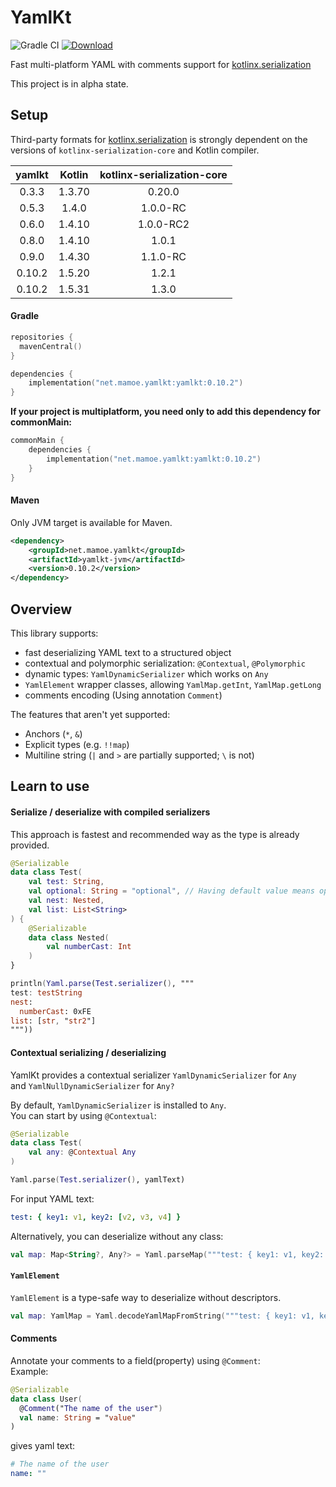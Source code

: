 # YamlKt
![Gradle CI](https://github.com/mamoe/yamlkt/workflows/Gradle%20CI/badge.svg?branch=master)
[![Download](https://api.bintray.com/packages/mamoe/yamlkt/yamlkt/images/download.svg)](https://bintray.com/mamoe/yamlkt/yamlkt/)

[kotlinx.serialization]: https://github.com/kotlin/kotlinx.serialization

Fast multi-platform YAML with comments support for [kotlinx.serialization]

This project is in alpha state.

## Setup

Third-party formats for [kotlinx.serialization] is strongly dependent on the versions of `kotlinx-serialization-core` and Kotlin compiler.

| yamlkt | Kotlin | kotlinx-serialization-core |
|:------:|:------:|:--------------------------:|
| 0.3.3  | 1.3.70 |           0.20.0           |
| 0.5.3  | 1.4.0  |          1.0.0-RC          |
| 0.6.0  | 1.4.10 |         1.0.0-RC2          |
| 0.8.0  | 1.4.10 |           1.0.1            |
| 0.9.0  | 1.4.30 |          1.1.0-RC          |
| 0.10.2 | 1.5.20 |           1.2.1            |
| 0.10.2 | 1.5.31 |           1.3.0            |

#### Gradle

```kotlin
repositories {
  mavenCentral()
}
```

```kotlin
dependencies {
    implementation("net.mamoe.yamlkt:yamlkt:0.10.2")
}
```
**If your project is multiplatform, you need only to add this dependency for commonMain:**  
```kotlin
commonMain {
    dependencies {
        implementation("net.mamoe.yamlkt:yamlkt:0.10.2")
    }
}
```


#### Maven

Only JVM target is available for Maven.

```xml
<dependency>
    <groupId>net.mamoe.yamlkt</groupId>
    <artifactId>yamlkt-jvm</artifactId>
    <version>0.10.2</version>
</dependency>
```

## Overview
This library supports:
- fast deserializing YAML text to a structured object
- contextual and polymorphic serialization: `@Contextual`, `@Polymorphic`
- dynamic types: `YamlDynamicSerializer` which works on `Any`
- `YamlElement` wrapper classes, allowing `YamlMap.getInt`, `YamlMap.getLong`
- comments encoding (Using annotation `Comment`)

The features that aren't yet supported:
- Anchors (`*`, `&`)
- Explicit types (e.g. `!!map`)
- Multiline string (`|` and `>` are partially supported; `\` is not)

## Learn to use

#### Serialize / deserialize with compiled serializers
This approach is fastest and recommended way as the type is already provided.
```kotlin
@Serializable
data class Test(
    val test: String,
    val optional: String = "optional", // Having default value means optional
    val nest: Nested,
    val list: List<String>
) {
    @Serializable
    data class Nested(
        val numberCast: Int
    )
}

println(Yaml.parse(Test.serializer(), """
test: testString
nest: 
  numberCast: 0xFE
list: [str, "str2"]
"""))
```

#### Contextual serializing / deserializing
YamlKt provides a contextual serializer `YamlDynamicSerializer` for `Any`  
and `YamlNullDynamicSerializer` for `Any?`

By default, `YamlDynamicSerializer` is installed to `Any`.  
You can start by using `@Contextual`:
```kotlin
@Serializable
data class Test(
    val any: @Contextual Any
)

Yaml.parse(Test.serializer(), yamlText)
```
For input YAML text:
```yaml
test: { key1: v1, key2: [v2, v3, v4] }
```



Alternatively, you can deserialize without any class:
```kotlin
val map: Map<String?, Any?> = Yaml.parseMap("""test: { key1: v1, key2: [v2, v3, v4] }""")
```


#### `YamlElement`
`YamlElement` is a type-safe way to deserialize without descriptors.
```kotlin
val map: YamlMap = Yaml.decodeYamlMapFromString("""test: { key1: v1, key2: [v2, v3, v4] }""")
```

#### Comments
Annotate your comments to a field(property) using `@Comment`:  
Example:
```kotlin
@Serializable
data class User(
  @Comment("The name of the user")
  val name: String = "value"
)
```
gives yaml text:
```yaml
# The name of the user
name: ""
```
